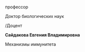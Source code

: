 профессор

Доктор биологических наук

/Доцент

**Сайдакова Евгения Владимировна**

Механизмы иммунитета